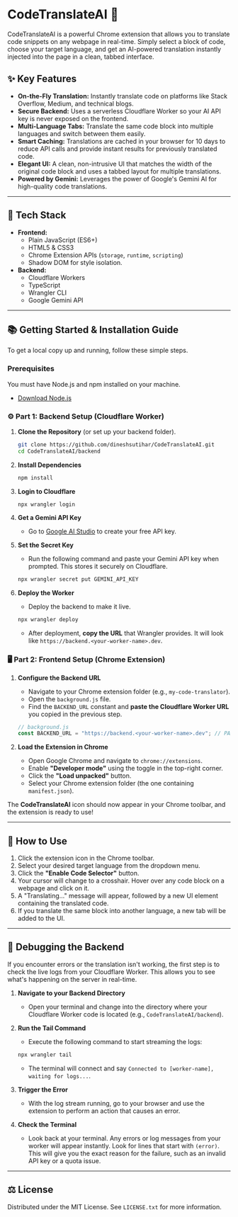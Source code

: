 # CodeTranslateAI 🚀

CodeTranslateAI is a powerful Chrome extension that allows you to translate code snippets on any webpage in real-time. Simply select a block of code, choose your target language, and get an AI-powered translation instantly injected into the page in a clean, tabbed interface.

## ✨ Key Features

- **On-the-Fly Translation:** Instantly translate code on platforms like Stack Overflow, Medium, and technical blogs.
- **Secure Backend:** Uses a serverless Cloudflare Worker so your AI API key is never exposed on the frontend.
- **Multi-Language Tabs:** Translate the same code block into multiple languages and switch between them easily.
- **Smart Caching:** Translations are cached in your browser for 10 days to reduce API calls and provide instant results for previously translated code.
- **Elegant UI:** A clean, non-intrusive UI that matches the width of the original code block and uses a tabbed layout for multiple translations.
- **Powered by Gemini:** Leverages the power of Google's Gemini AI for high-quality code translations.

---

## 🔧 Tech Stack

- **Frontend:**
  - Plain JavaScript (ES6+)
  - HTML5 & CSS3
  - Chrome Extension APIs (`storage`, `runtime`, `scripting`)
  - Shadow DOM for style isolation.
- **Backend:**
  - Cloudflare Workers
  - TypeScript
  - Wrangler CLI
  - Google Gemini API

---

## 📚 Getting Started & Installation Guide

To get a local copy up and running, follow these simple steps.

### Prerequisites

You must have Node.js and npm installed on your machine.

- [Download Node.js](https://nodejs.org/)

### ⚙️ Part 1: Backend Setup (Cloudflare Worker)

1.  **Clone the Repository** (or set up your backend folder).

    ```sh
    git clone https://github.com/dineshsutihar/CodeTranslateAI.git
    cd CodeTranslateAI/backend
    ```

2.  **Install Dependencies**

    ```sh
    npm install
    ```

3.  **Login to Cloudflare**

    ```sh
    npx wrangler login
    ```

4.  **Get a Gemini API Key**

    - Go to [Google AI Studio](https://aistudio.google.com/) to create your free API key.

5.  **Set the Secret Key**

    - Run the following command and paste your Gemini API key when prompted. This stores it securely on Cloudflare.

    ```sh
    npx wrangler secret put GEMINI_API_KEY
    ```

6.  **Deploy the Worker**

    - Deploy the backend to make it live.

    ```sh
    npx wrangler deploy
    ```

    - After deployment, **copy the URL** that Wrangler provides. It will look like `https://backend.<your-worker-name>.dev`.

### 🖥️ Part 2: Frontend Setup (Chrome Extension)

1.  **Configure the Backend URL**

    - Navigate to your Chrome extension folder (e.g., `my-code-translator`).
    - Open the `background.js` file.
    - Find the `BACKEND_URL` constant and **paste the Cloudflare Worker URL** you copied in the previous step.

    ```javascript
    // background.js
    const BACKEND_URL = "https://backend.<your-worker-name>.dev"; // PASTE YOUR URL HERE
    ```

2.  **Load the Extension in Chrome**

    - Open Google Chrome and navigate to `chrome://extensions`.
    - Enable **"Developer mode"** using the toggle in the top-right corner.
    - Click the **"Load unpacked"** button.
    - Select your Chrome extension folder (the one containing `manifest.json`).

The **CodeTranslateAI** icon should now appear in your Chrome toolbar, and the extension is ready to use\!

---

## 📖 How to Use

1.  Click the extension icon in the Chrome toolbar.
2.  Select your desired target language from the dropdown menu.
3.  Click the **"Enable Code Selector"** button.
4.  Your cursor will change to a crosshair. Hover over any code block on a webpage and click on it.
5.  A "Translating..." message will appear, followed by a new UI element containing the translated code.
6.  If you translate the same block into another language, a new tab will be added to the UI.

---

## 🐛 Debugging the Backend

If you encounter errors or the translation isn't working, the first step is to check the live logs from your Cloudflare Worker. This allows you to see what's happening on the server in real-time.

1.  **Navigate to your Backend Directory**

    - Open your terminal and change into the directory where your Cloudflare Worker code is located (e.g., `CodeTranslateAI/backend`).

2.  **Run the Tail Command**

    - Execute the following command to start streaming the logs:

    ```sh
    npx wrangler tail
    ```

    - The terminal will connect and say `Connected to [worker-name], waiting for logs...`.

3.  **Trigger the Error**

    - With the log stream running, go to your browser and use the extension to perform an action that causes an error.

4.  **Check the Terminal**

    - Look back at your terminal. Any errors or log messages from your worker will appear instantly. Look for lines that start with `(error)`. This will give you the exact reason for the failure, such as an invalid API key or a quota issue.

---

## ⚖️ License

Distributed under the MIT License. See `LICENSE.txt` for more information.
